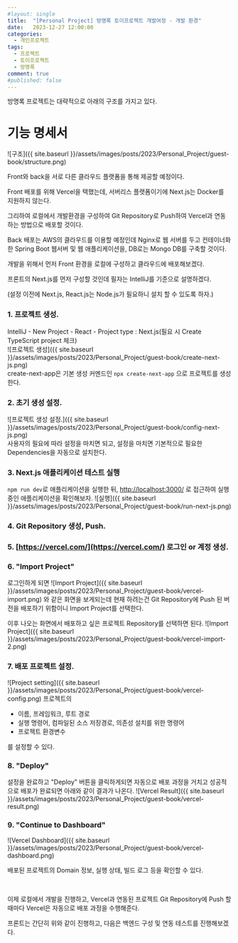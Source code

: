 ```yaml
---
#layout: single
title:	"[Personal Project] 방명록 토이프로젝트 개발여정 - 개발 환경"
date:	2023-12-27 12:00:00
categories:
  - 개인프로젝트
tags:
  - 프로젝트
  - 토이프로젝트
  - 방명록
comment: true
#published: false 
---
```

방명록 프로젝트는 대략적으로 아래의 구조를 가지고 있다.

# 기능 명세서
![구조]({{ site.baseurl }}/assets/images/posts/2023/Personal_Project/guest-book/structure.png)

Front와 back을 서로 다른 클라우드 플랫폼을 통해 제공할 예정이다.

Front 배포를 위해 Vercel을 택했는데, 서버리스 플랫폼이기에 Next.js는 Docker를 지원하지 않는다.

그리하여 로컬에서 개발환경을 구성하여 Git Repository로 Push하여 Vercel과 연동하는 방법으로 배포할 것이다.

Back 배포는 AWS의 클라우드를 이용할 예정인데 Nginx로 웹 서버를 두고 컨테이너화한 Spring Boot 웹서버 및 웹 애플리케이션을, DB로는 Mongo DB를 구축할 것이다.

개발을 위해서 먼저 Front 환경을 로컬에 구성하고 클라우드에 배포해보겠다.

프론트의 Next.js를 먼저 구성할 것인데 필자는 IntelliJ를 기준으로 설명하겠다.

(설정 이전에 Next.js, React.js는 Node.js가 필요하니 설치 할 수 있도록 하자.)

### 1. 프로젝트 생성.  
IntelliJ - New Project - React - Project type : Next.js(필요 시 Create TypeScript project 체크)  
![프로젝트 생성]({{ site.baseurl }}/assets/images/posts/2023/Personal_Project/guest-book/create-next-js.png)  
create-next-app은 기본 생성 커멘드인 `npx create-next-app` 으로 프로젝트를 생성한다.  

### 2. 초기 생성 설정.
![프로젝트 생성 설정.]({{ site.baseurl }}/assets/images/posts/2023/Personal_Project/guest-book/config-next-js.png)  
사용자의 필요에 따라 설정을 마치면 되고, 설정을 마치면 기본적으로 필요한 Dependencies을 자동으로 설치한다.

### 3. Next.js 애플리케이션 테스트 실행
`npm run dev`로 애플리케이션을 실행한 뒤, [http://localhost:3000/](http://localhost:3000/) 로 접근하여 실행중인 애플리케이션을 확인해보자.
![실행]({{ site.baseurl }}/assets/images/posts/2023/Personal_Project/guest-book/run-next-js.png)

### 4.  Git Repository 생성, Push.

### 5. [https://vercel.com/](https://vercel.com/) 로그인 or 계정 생성.

### 6. "Import Project"    
로그인하게 되면
![Import Project]({{ site.baseurl }}/assets/images/posts/2023/Personal_Project/guest-book/vercel-import.png)
와 같은 화면을 보게되는데 현재 하려는건 Git Repository에 Push 된 버전을 배포하기 위함이니 Import Project를 선택한다.  

이후 나오는 화면에서 배포하고 싶은 프로젝트 Repository를 선택하면 된다.
![Import Project]({{ site.baseurl }}/assets/images/posts/2023/Personal_Project/guest-book/vercel-import-2.png)

### 7. 배포 프로젝트 설정.
![Project setting]({{ site.baseurl }}/assets/images/posts/2023/Personal_Project/guest-book/vercel-config.png)
프로젝트의
- 이름, 프레임워크, 루트 경로
- 실행 명령어, 컴파일된 소스 저장경로, 의존성 설치를 위한 명령어
- 프로젝트 환경변수

를 설정할 수 있다.

### 8. "Deploy"
설정을 완료하고 "Deploy" 버튼을 클릭하게되면 자동으로 배포 과정을 거치고 성공적으로 배포가 완료되면 아래와 같이 결과가 나온다.
![Vercel Result]({{ site.baseurl }}/assets/images/posts/2023/Personal_Project/guest-book/vercel-result.png)

### 9. "Continue to Dashboard"
![Vercel Dashboard]({{ site.baseurl }}/assets/images/posts/2023/Personal_Project/guest-book/vercel-dashboard.png)

배포된 프로젝트의 Domain 정보, 실행 상태, 빌드 로그 등을 확인할 수 있다. 

<br> 

이제 로컬에서 개발을 진행하고, Vercel과 연동된 프로젝트 Git Repository에 Push 할 때마다 Vercel은 자동으로 배포 과정을 수행해준다.

프론트는 간단히 위와 같이 진행하고, 다음은 백엔드 구성 및 연동 테스트를 진행해보겠다.